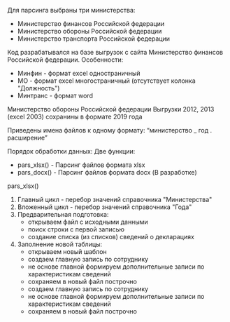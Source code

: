 Для парсинга выбраны три министерства:
- Министерство финансов Российской федерации
- Министерство обороны Российской федерации
- Министерство транспорта Российской федерации

Код разрабатывался на базе выгрузок с сайта Министерство финансов Российской федерации.
Особенности:
- Минфин - формат excel одностраничный
- МО - формат excel многостраничный (отсутствует колонка "Должность")
- Минтранс - формат word

Министерство обороны Российской федерации
Выгрузки 2012, 2013 (excel 2003) сохранины в формате 2019 года

Приведены имена файлов к одному формату:
“министерство _ год . расширение”

Порядок обработки данных:
Две функции: 
- pars_xlsx() - Парсинг файлов формата xlsx
- pars_docx() - Парсинг файлов формата docx (В разработке)

pars_xlsx() 

1. Главный цикл - перебор значений справочника "Министерства"
2. Вложенный цикл - перебор значений справочника "Года"
3. Предварительная подготовка:
    - открываем файл с исходными данными
    - поиск строки с первой записью
    - создание списка (из списков) сведений о декларациях
4. Заполнение новой таблицы:
    - открываем новый шаблон
    - создаем главную запись по сотруднику
    - не основе главной формируем дополнительные записи по характеристикам сведений
    - сохраняем в новый файл построчно
    - создаем главную запись по сотруднику
    - не основе главной формируем дополнительные записи по характеристикам сведений
    - сохраняем в новый файл построчно
    
